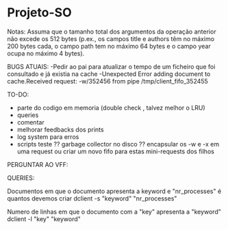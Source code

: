 # Projeto-SO

Notas: Assuma que o tamanho total dos argumentos da operação anterior não excede os 512 bytes (p.ex., os campos title e
authors têm no máximo 200 bytes cada, o campo path tem no máximo 64 bytes e o campo year ocupa no máximo 4 bytes).


BUGS ATUAIS:
-Pedir ao pai para atualizar o tempo de um ficheiro que foi consultado e já existia na cache
-Unexpected Error adding document to cache.Received request: -w/352456 from pipe /tmp/client_fifo_352455


TO-DO:
- parte do codigo em memoria (double check , talvez melhor o LRU)
- queries
- comentar
- melhorar feedbacks dos prints
- log system para erros
- scripts teste
?? garbage collector no disco 
?? encapsular os -w  e -x em uma request ou criar um novo fifo para estas mini-requests dos filhos

PERGUNTAR AO VFF:

 
QUERIES:

Documentos em que o documento apresenta a keyword e "nr_processes" é quantos devemos criar
dclient -s "keyword" "nr_processes"


Numero de linhas em que o documento com a "key" apresenta a "keyword"
dclient -l "key" "keyword"